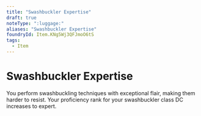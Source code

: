 ```yaml
---
title: "Swashbuckler Expertise"
draft: true
noteType: ":luggage:"
aliases: "Swashbuckler Expertise"
foundryId: Item.KNg5Wj3QFJmoO6tS
tags:
  - Item
---
```


# Swashbuckler Expertise

You perform swashbuckling techniques with exceptional flair, making them harder to resist. Your proficiency rank for your swashbuckler class DC increases to expert.
